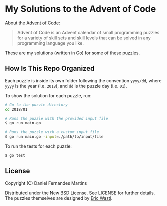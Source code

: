 # My Solutions to the Advent of Code

About the [Advent of Code](https://adventofcode.com):

> Advent of Code is an Advent calendar of small programming puzzles for a
> variety of skill sets and skill levels that can be solved in any
> programming language you like.

These are my solutions (written in Go) for some of these puzzles.

## How Is This Repo Organized

Each puzzle is inside its own folder following the convention
`yyyy/dd`, where `yyyy` is the year (i.e. `2018`), and `dd` is the puzzle day
(i.e. `01`).

To show the solution for each puzzle, run:

```sh
# Go to the puzzle directory
cd 2018/01

# Runs the puzzle with the provided input file
$ go run main.go

# Runs the puzzle with a custom input file
$ go run main.go -input=./path/to/input/file
```

To run the tests for each puzzle:

```sh
$ go test
```

## License

Copyright (C) Daniel Fernandes Martins

Distributed under the New BSD License. See LICENSE for further details.
The puzzles themselves are designed by [Eric Wastl](https://twitter.com/ericwastl).
